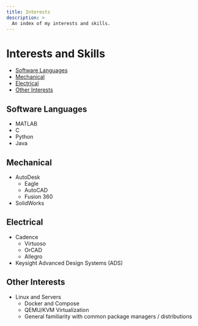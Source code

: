 ```yaml
---
title: Interests
description: >
  An index of my interests and skills.
---
```

# Interests and Skills

- [Software Languages](#software-languages)
- [Mechanical](#autodesk)
- [Electrical](#cadence)
- [Other Interests](#other-interests)

## Software Languages

- MATLAB
- C
- Python
- Java

## Mechanical

- AutoDesk
    - Eagle
    - AutoCAD
    - Fusion 360
- SolidWorks

## Electrical

- Cadence
    - Virtuoso
    - OrCAD
    - Allegro
- Keysight Advanced Design Systems (ADS)

## Other Interests

- Linux and Servers
    - Docker and Compose
    - QEMU/KVM Virtualization
    - General familiarity with common package managers / distributions
